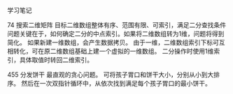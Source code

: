 学习笔记

74 搜索二维矩阵
目标二维数组整体有序、范围有限、可索引，满足二分查找条件
问题关键在于，如何确定二分的中点索引。如果将二维数组转为1维，问题将得到简化。
如果新建一维数组，会产生数据拷贝。
由于一维，二维数组索引下标可互相转化，可在原二维数组基础上建一个虚拟的一维数组。
二分操作时使用1维索引，具体取值时转回二维索引。

455 分发饼干
最直观的贪心问题。
可将孩子胃口和饼干大小，分别从小到大排序。
然后在一次双指针循环中，从依次找到满足每个孩子胃口的最小饼干。